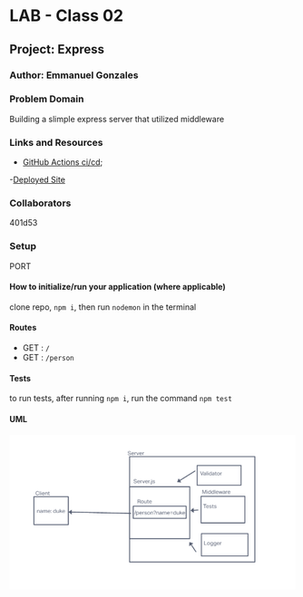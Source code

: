 # LAB - Class 02

## Project: Express

### Author: Emmanuel Gonzales

### Problem Domain  

Building a slimple express server that utilized middleware

### Links and Resources

- [GitHub Actions ci/cd](https://github.com/Emmanuel-Gonzales/basic-express-server/actions);

-[Deployed Site](https://basic-express-server-1vnx.onrender.com)

### Collaborators

401d53

### Setup

PORT

#### How to initialize/run your application (where applicable)

clone repo, `npm i`, then run `nodemon` in the terminal

#### Routes

- GET : `/`
- GET : `/person`

#### Tests

to run tests, after running `npm i`, run the command `npm test`

#### UML

![UML image](/assets/UMG-Code%202.png)
